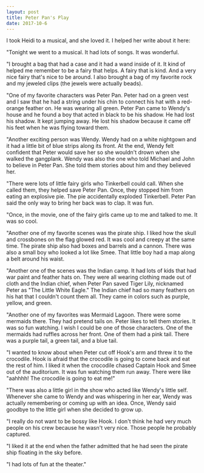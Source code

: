 ```yaml
---
layout: post
title: Peter Pan's Play
date: 2017-10-6
---
```


I took Heidi to a musical, and she loved it.  I helped her write about it here:

"Tonight we went to a musical. It had lots of songs. It was wonderful.

"I brought a bag that had a case and it had a wand inside of it. It kind of helped me remember to be a fairy that helps.  A fairy that is kind. And a very nice fairy that's nice to be around. I also brought a bag of my favorite rock and my jeweled clips (the jewels were actually beads).

"One of my favorite characters was Peter Pan.  Peter had on a green vest and I saw that he had a string under his chin to connect his hat with a red-orange feather on. He was wearing all green. Peter Pan came to Wendy's house and he found a boy that acted in black to be his shadow.  He had lost his shadow.  It kept jumping away. He lost his shadow because it came off his feet when he was flying toward them.

"Another exciting person was Wendy. Wendy had on a white nightgown and it had a little bit of blue strips along its front. At the end, Wendy felt confident that Peter would save her so she wouldn't drown when she walked the gangplank. Wendy was also the one who told Michael and John to believe in Peter Pan. She told them stories about him and they believed her.

"There were lots of little fairy girls who Tinkerbell could call.  When she called them, they helped save Peter Pan. Once, they stopped him from eating an explosive pie.  The pie accidentally exploded Tinkerbell.  Peter Pan said the only way to bring her back was to clap.  It was fun.

"Once, in the movie, one of the fairy girls came up to me and talked to me.  It was so cool.

"Another one of my favorite scenes was the pirate ship.  I liked how the skull and crossbones on the flag glowed red.  It was cool and creepy at the same time. The pirate ship also had boxes and barrels and a cannon.  There was also a small boy who looked a lot like Smee. That little boy had a map along a belt around his waist.

"Another one of the scenes was the Indian camp. It had lots of kids that had war paint and feather hats on. They were all wearing clothing made out of cloth and the Indian chief, when Peter Pan saved Tiger Lily, nicknamed Peter as "The Little White Eagle." The Indian chief had so many feathers on his hat that I couldn't count them all. They came in colors such as purple, yellow, and green.

"Another one of my favorites was Mermaid Lagoon. There were some mermaids there.  They had pretend tails on. Peter likes to tell them stories. It was so fun watching. I wish I could be one of those characters. One of the mermaids had ruffles across her front.  One of them had a pink tail.  There was a purple tail, a green tail, and a blue tail.

"I wanted to know about when Peter cut off Hook's arm and threw it to the crocodile. Hook is afraid that the crocodile is going to come back and eat the rest of him. I liked it when the crocodile chased Captain Hook and Smee out of the auditorium.  It was fun watching them run away.  There were like "aahhhh! The crocodile is going to eat me!"

"There was also a little girl in the show who acted like Wendy's little self.  Whenever she came to Wendy and was whispering in her ear, Wendy was actually remembering or coming up with an idea. Once, Wendy said goodbye to the little girl when she decided to grow up.

"I really do not want to be bossy like Hook.  I don't think he had very much people on his crew because he wasn't very nice.  Those people he probably captured.

"I liked it at the end when the father admitted that he had seen the pirate ship floating in the sky before.

"I had lots of fun at the theater."
